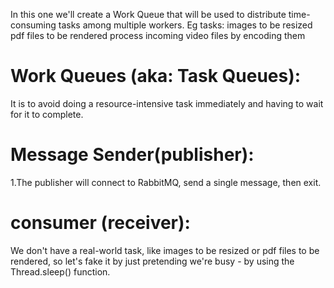 
 In this one we'll create a Work Queue that will be used to distribute time-consuming tasks among multiple workers.
 Eg tasks:
 images to be resized 
 pdf files to be rendered
process incoming video files by encoding them
# Work Queues (aka: Task Queues):
It is to avoid doing a resource-intensive task immediately and having to wait for it to complete.

# Message Sender(publisher):
1.The publisher will connect to RabbitMQ, send a single message, then exit.
#  consumer (receiver):

We don't have a real-world task, like images to be resized or pdf files to be rendered, so let's fake it by just pretending we're busy - by using the Thread.sleep() function. 